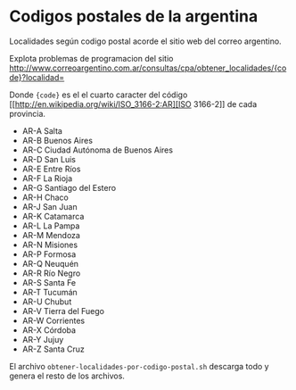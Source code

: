 
Codigos postales de la argentina
================================

Localidades según codigo postal acorde el sitio web del correo argentino.

Explota problemas de programacion del sitio
    http://www.correoargentino.com.ar/consultas/cpa/obtener_localidades/{code}?localidad=

Donde `{code}` es el el cuarto caracter del código 
[[http://en.wikipedia.org/wiki/ISO_3166-2:AR][ISO 3166-2]] de cada provincia.
 * AR-A     Salta
 * AR-B     Buenos Aires
 * AR-C     Ciudad Autónoma de Buenos Aires
 * AR-D     San Luis
 * AR-E     Entre Ríos
 * AR-F     La Rioja
 * AR-G     Santiago del Estero
 * AR-H     Chaco
 * AR-J     San Juan
 * AR-K     Catamarca
 * AR-L     La Pampa
 * AR-M     Mendoza
 * AR-N     Misiones
 * AR-P     Formosa
 * AR-Q     Neuquén
 * AR-R     Río Negro
 * AR-S     Santa Fe
 * AR-T     Tucumán
 * AR-U     Chubut
 * AR-V     Tierra del Fuego
 * AR-W     Corrientes
 * AR-X     Córdoba
 * AR-Y     Jujuy
 * AR-Z     Santa Cruz

El archivo `obtener-localidades-por-codigo-postal.sh` descarga todo y genera el
resto de los archivos.

